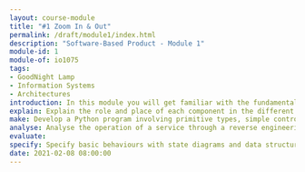 ```yaml
---
layout: course-module
title: "#1 Zoom In & Out"
permalink: /draft/module1/index.html
description: "Software-Based Product - Module 1"
module-id: 1
module-of: io1075
tags:
- GoodNight Lamp
- Information Systems
- Architectures
introduction: In this module you will get familiar with the fundamentals of software-based products through the GoodNight Lamp concept. The lab experiment will lead you to 'disassemble' its software components to explore what's in there to make it work. Your first assignment will get you started with programming in Python.
explain: Explain the role and place of each component in the different product architecture
make: Develop a Python program involving primitive types, simple control flow and objects
analyse: Analyse the operation of a service through a reverse engineering process
evaluate:
specify: Specify basic behaviours with state diagrams and data structure with class diagrams
date: 2021-02-08 08:00:00
---
```


